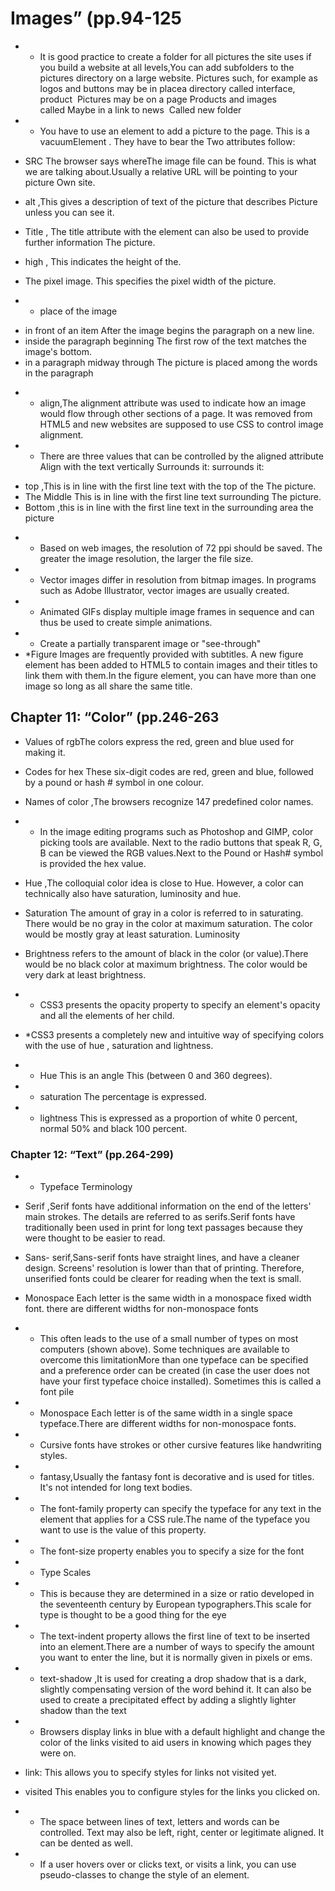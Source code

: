 # Images” (pp.94-125
* * It is good practice to create a folder for all pictures the site uses if you build a website at all levels,You can add subfolders to the pictures directory on a large website. Pictures such, for example as logos and buttons may be in placea directory called interface, product  Pictures may be on a page
Products and images called Maybe in a link to news  Called new folder
* * You have to use an element to add a picture to the page. This is a vacuumElement . They have to bear the
Two attributes follow:
- SRC The browser says whereThe image file can be found. This is what we are talking about.Usually a relative URL will be pointing to your picture Own site.

- alt ,This gives a description of text of the picture that describes Picture unless you can see it.
- Title , The title attribute with the element can also be used to provide further information The picture. 
- high , This indicates the height of the.
- The pixel image. This specifies the pixel width of the picture.

* *  place of the image 
-  in front of an item After the image begins the paragraph on a new line.
-  inside the paragraph beginning The first row of the text matches the image's bottom.
-  in a paragraph midway through The picture is placed among the words in the paragraph

* * align,The alignment attribute was used to indicate how an image would flow through other sections of a page. It was removed from HTML5 and new websites are supposed to use CSS to control image alignment.

* * There are three values that can be controlled by the aligned attribute Align with the text vertically Surrounds it: surrounds it:
- top ,This is in line with the first line text with the top of the The picture.
- The Middle This is in line with the first line text surrounding The picture.
- Bottom ,this is in line with the first line text in the surrounding area the picture

* * Based on web images, the resolution of 72 ppi should be saved. The greater the image resolution, the larger the file size.
* * Vector images differ in resolution from bitmap images. In programs such as Adobe Illustrator, vector images are usually created. 
* * Animated GIFs display multiple image frames in sequence and can thus be used to create simple animations.
* * Create a partially transparent image or "see-through"
* *Figure Images are frequently provided with subtitles. A new figure element has been added to HTML5 to contain images and their titles to link them with them.In the figure element, you can have more than one image so long as all share the same title. 

## Chapter 11: “Color” (pp.246-263
*  Values of rgbThe colors express the red, green and blue used for making it. 
*  Codes for hex These six-digit codes are red, green and blue, followed by a pound or hash # symbol in one colour.
* Names of color ,The browsers recognize 147 predefined color names.

* * In the image editing programs such as Photoshop and GIMP, color picking tools are available. Next to the radio buttons that speak R, G, B can be viewed the RGB values.Next to the Pound or Hash# symbol is provided the hex value.
* Hue ,The colloquial color idea is close to Hue. However, a color can technically also have saturation, luminosity and hue.

* Saturation The amount of gray in a color is referred to in saturating. There would be no gray in the color at maximum saturation. The color would be mostly gray at least saturation. Luminosity
* Brightness refers to the amount of black in the color (or value).There would be no black color at maximum brightness. The color would be very dark at least brightness.

* * CSS3 presents the opacity property to specify an element's opacity and all the elements of her child.
* *CSS3 presents a completely new and intuitive way of specifying colors with the use of hue , saturation and lightness. 

* * Hue This is an angle This (between 0 and 360 degrees).
* * saturation The percentage is expressed.
* * lightness This is expressed as a proportion of white 0 percent, normal 50% and black 100 percent. 



### Chapter 12: “Text” (pp.264-299)

* * Typeface Terminology

* Serif  ,Serif fonts have additional information on the end of the letters' main strokes. The details are referred to as serifs.Serif fonts have traditionally been used in print for long text passages because they were thought to be easier to read.
* Sans- serif,Sans-serif fonts have straight lines, and have a cleaner design. Screens' resolution is lower than that of printing. Therefore, unserified fonts could be clearer for reading when the text is small.
* Monospace Each letter is the same width in a monospace  fixed width font. there are different widths for non-monospace fonts 
* * This often leads to the use of a small number of types on most computers (shown above). Some techniques are available to overcome this limitationMore than one typeface can be specified and a preference order can be created (in case the user does not have your first typeface choice installed). Sometimes this is called a font pile
* * Monospace Each letter is of the same width in a single space typeface.There are different widths for non-monospace fonts.
* * Cursive fonts have strokes or other cursive features like handwriting styles.
* * fantasy,Usually the fantasy font is decorative and is used for titles. It's not intended for long text bodies.

* * The font-family property can specify the typeface for any text in the element that applies for a CSS rule.The name of the typeface you want to use is the value of this property. 
* * The font-size property enables you to specify a size for the font
* * Type Scales 

* * This is because they are determined in a size or ratio developed in the seventeenth century by European typographers.This scale for type is thought to be a good thing for the eye 
* * The text-indent property allows the first line of text to be inserted into an element.There are a number of ways to specify the amount you want to enter the line, but it is normally given in pixels or ems. 
* * text-shadow ,It is used for creating a drop shadow that is a dark, slightly compensating version of the word behind it. It can also be used to create a precipitated effect by adding a slightly lighter shadow than the text

* * Browsers display links in blue with a default highlight and change the color of the links visited to aid users in knowing which pages they were on.
* link: This allows you to specify styles for links not visited yet.
* visited This enables you to configure styles for the links you clicked on.
* * The space between lines of text, letters and words can be controlled. Text may also be left, right, center or legitimate aligned. It can be dented as well.
* * If a user hovers over or clicks text, or visits a link, you can use pseudo-classes to change the style of an element.
